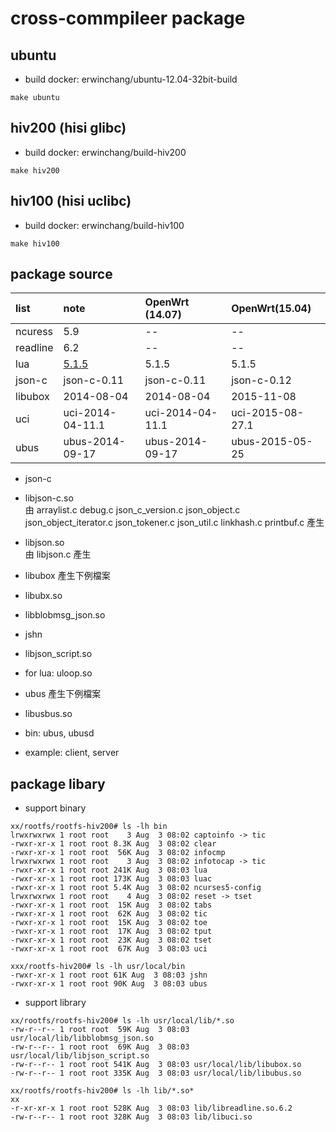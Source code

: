 # cross-commpileer package

## ubuntu 

- build docker:  erwinchang/ubuntu-12.04-32bit-build

```
make ubuntu
```

## hiv200 (hisi glibc)

- build docker: erwinchang/build-hiv200

```
make hiv200
```

## hiv100 (hisi uclibc)

- build docker: erwinchang/build-hiv100

```
make hiv100
```

## package source

list | note | OpenWrt (14.07) | OpenWrt(15.04) |
:----|:--------|:---------------------------|:--------------------------|
ncuress | 5.9 | -- | -- |
readline | 6.2 | -- | -- |
lua  | [5.1.5][1] |  5.1.5 | 5.1.5 |
json-c | json-c-0.11 | json-c-0.11 | json-c-0.12 |
libubox | 2014-08-04 | 2014-08-04 | 2015-11-08 |
uci | uci-2014-04-11.1 | uci-2014-04-11.1 | uci-2015-08-27.1 |
ubus | ubus-2014-09-17 | ubus-2014-09-17 | ubus-2015-05-25 |

- json-c
 - libjson-c.so   
 由 arraylist.c debug.c json_c_version.c json_object.c json_object_iterator.c json_tokener.c json_util.c linkhash.c printbuf.c 產生

 - libjson.so  
 由 libjson.c 產生

- libubox 產生下例檔案
 - libubx.so
 - libblobmsg_json.so
 - jshn
 - libjson_script.so
 - for lua: uloop.so

- ubus 產生下例檔案
 -  libusbus.so
 - bin: ubus, ubusd
 - example: client, server

## package libary

- support binary

```
xx/rootfs/rootfs-hiv200# ls -lh bin
lrwxrwxrwx 1 root root    3 Aug  3 08:02 captoinfo -> tic
-rwxr-xr-x 1 root root 8.3K Aug  3 08:02 clear
-rwxr-xr-x 1 root root  56K Aug  3 08:02 infocmp
lrwxrwxrwx 1 root root    3 Aug  3 08:02 infotocap -> tic
-rwxr-xr-x 1 root root 241K Aug  3 08:03 lua
-rwxr-xr-x 1 root root 173K Aug  3 08:03 luac
-rwxr-xr-x 1 root root 5.4K Aug  3 08:02 ncurses5-config
lrwxrwxrwx 1 root root    4 Aug  3 08:02 reset -> tset
-rwxr-xr-x 1 root root  15K Aug  3 08:02 tabs
-rwxr-xr-x 1 root root  62K Aug  3 08:02 tic
-rwxr-xr-x 1 root root  15K Aug  3 08:02 toe
-rwxr-xr-x 1 root root  17K Aug  3 08:02 tput
-rwxr-xr-x 1 root root  23K Aug  3 08:02 tset
-rwxr-xr-x 1 root root  67K Aug  3 08:03 uci

xxx/rootfs-hiv200# ls -lh usr/local/bin
-rwxr-xr-x 1 root root 61K Aug  3 08:03 jshn
-rwxr-xr-x 1 root root 90K Aug  3 08:03 ubus
```
- support library

```
xx/rootfs/rootfs-hiv200# ls -lh usr/local/lib/*.so                                                
-rw-r--r-- 1 root root  59K Aug  3 08:03 usr/local/lib/libblobmsg_json.so
-rw-r--r-- 1 root root  69K Aug  3 08:03 usr/local/lib/libjson_script.so
-rw-r--r-- 1 root root 541K Aug  3 08:03 usr/local/lib/libubox.so
-rw-r--r-- 1 root root 335K Aug  3 08:03 usr/local/lib/libubus.so

xx/rootfs/rootfs-hiv200# ls -lh lib/*.so*
xx
-r-xr-xr-x 1 root root 528K Aug  3 08:03 lib/libreadline.so.6.2
-rw-r--r-- 1 root root 328K Aug  3 08:03 lib/libuci.so
```

[1]:https://www.lua.org/ftp/lua-5.1.5.tar.gz
